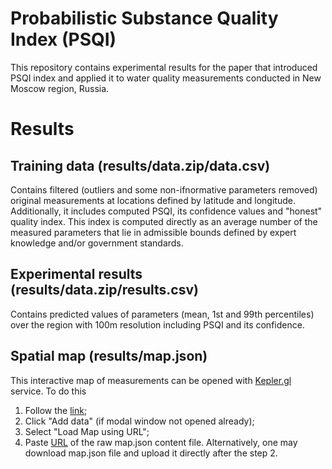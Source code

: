 # Probabilistic Substance Quality Index (PSQI)

This repository contains experimental results for the paper that introduced PSQI index and applied it to water quality measurements conducted in New Moscow region, Russia.

# Results

## Training data (results/data.zip/data.csv)

Contains filtered (outliers and some non-ifnormative parameters removed) original measurements at locations defined by latitude and longitude. Additionally, it includes computed PSQI, its confidence values and "honest" quality index. This index is computed directly as an average number of the measured parameters that lie in admissible bounds defined by expert knowledge and/or government standards.

## Experimental results (results/data.zip/results.csv)

Contains predicted values of parameters (mean, 1st and 99th percentiles) over the region with 100m resolution including PSQI and its confidence.

## Spatial map (results/map.json)

This interactive map of measurements can be opened with [Kepler.gl](https://kepler.gl/demo) service. To do this
1. Follow the [link](https://kepler.gl/demo);
2. Click "Add data" (if modal window not opened already);
3. Select "Load Map using URL";
4. Paste [URL](https://raw.githubusercontent.com/tzoiker/psqi/init/results/map.json) of the raw map.json content file.
Alternatively, one may download map.json file and upload it directly after the step 2.
